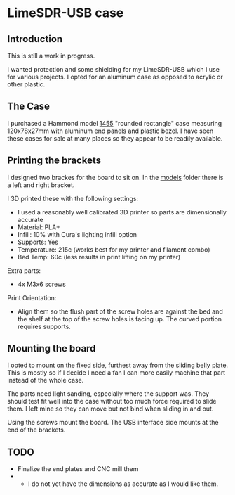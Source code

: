 # LimeSDR-USB case

## Introduction
This is still a work in progress.

I wanted protection and some shielding for my LimeSDR-USB which I use for various projects.  I opted for an aluminum case as opposed to acrylic or other plastic.

## The Case
I purchased a Hammond model [1455](https://www.hammfg.com/electronics/small-case/extruded/1455) "rounded rectangle" case measuring 120x78x27mm with aluminum end panels and plastic bezel.  I have seen these cases for sale at many places so they appear to be readily available.

## Printing the brackets
I designed two brackes for the board to sit on.  In the [models](tree/main/models) folder there is a left and right bracket.

I 3D printed these with the following settings:
* I used a reasonably well calibrated 3D printer so parts are dimensionally accurate
* Material: PLA+
* Infill: 10% with Cura's lighting infill option
* Supports: Yes
* Temperature: 215c (works best for my printer and filament combo)
* Bed Temp: 60c (less results in print lifting on my printer)

Extra parts:
* 4x M3x6 screws

Print Orientation:
* Align them so the flush part of the screw holes are against the bed and the shelf at the top of the screw holes is facing up.  The curved portion requires supports.

## Mounting the board
I opted to mount on the fixed side, furthest away from the sliding belly plate.  This is mostly so if I decide I need a fan I can more easily machine that part instead of the whole case.

The parts need light sanding, especially where the support was.  They should test fit well into the case without too much force required to slide them.  I left mine so they can move but not bind when sliding in and out.

Using the screws mount the board.  The USB interface side mounts at the end of the brackets.

## TODO
* Finalize the end plates and CNC mill them
* * I do not yet have the dimensions as accurate as I would like them.
